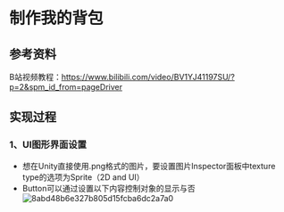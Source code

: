 # 制作我的背包
## 参考资料

B站视频教程：https://www.bilibili.com/video/BV1YJ41197SU/?p=2&spm_id_from=pageDriver

## 实现过程
### 1、UI图形界面设置
* 想在Unity直接使用.png格式的图片，要设置图片Inspector面板中texture type的选项为Sprite（2D and UI）
* Button可以通过设置以下内容控制对象的显示与否
![8abd48b6e327b805d15fcba6dc2a7a0](https://user-images.githubusercontent.com/68037461/126873534-db447df4-9570-47b6-ba12-3d4683da9d1d.png)
